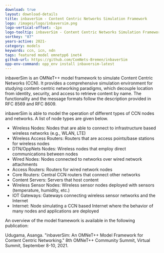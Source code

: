 ```yaml
---
download: true
layout: download-details
title: inbaverSim - Content Centric Networks Simulation Framework
logo: /images/logo/inbaversim.png
logo-vertical-offset: -1px
logo-tooltip: inbaverSim - Content Centric Networks Simulation Framework
sortkey: "07"
years-active: 2021-
category: models
keywords: ccn, icn, ndn
tags: featured model omnetpp6 inet4
github-url: https://github.com/ComNets-Bremen/inbaverSim
opp-env-command: opp_env install inbaversim-latest
---
```


inbaverSim is an OMNeT++ model framework to simulate Content Centric Networks
(CCN). It provides a comprehensive simulation environment for studying
content-centric networking paradigms, which decouple location from identity,
security, and access to retrieve content by name. The functionality and the
message formats follow the description provided in RFC 8569 and RFC 8609.

inbaverSim is able to model the operation of different types of CCN nodes and
networks. A list of node types are given below.

- Wireless Nodes: Nodes that are able to connect to infrastructure based wireless networks (e.g., WLAN, LTE)
- Wireless Access Routers: Routers that are access points/base stations for wireless nodes
- DTN/OppNets Nodes: Wireless nodes that employ direct communications between nodes
- Wired Nodes: Nodes connected to networks over wired network attachments
- Access Routers: Routers for wired network nodes
- Core Routers: Central CCN routers that connect other networks
- Content Servers: Servers that host content
- Wireless Sensor Nodes: Wireless sensor nodes deployed with sensors (temperature, humidity, etc.)
- IOT Gateways: Gateways connecting wireless sensor networks and the Internet
- Internet: Node simulating a CCN based Internet where the behavior of many nodes and applications are deployed

An overview of the model framework is available in the following publication:

Udugama, Asanga. "inbaverSim: An OMNeT++ Model Framework for Content Centric Networking."
8th OMNeT++ Community Summit, Virtual Summit, September 8-10, 2021.
